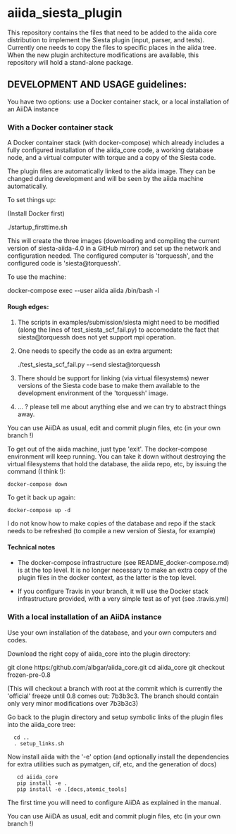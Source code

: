 # aiida_siesta_plugin

This repository contains the files that need to be added to the aiida
core distribution to implement the Siesta plugin (input, parser, and
tests).  Currently one needs to copy the files to specific places in
the aiida tree. When the new plugin architecture modifications are
available, this repository will hold a stand-alone package.

## DEVELOPMENT AND USAGE guidelines:

You have two options: use a Docker container stack, or a local installation of an
AiiDA instance

### With a Docker container stack

A Docker container stack (with docker-compose) which already
includes a fully configured installation of the aiida_core code, a
working database node, and a virtual computer with torque and a copy
of the Siesta code.

The plugin files are automatically linked to the aiida image. They can
be changed during development and will be seen by the aiida machine
automatically.

To set things up:

   (Install Docker first)

   ./startup_firsttime.sh

This will create the three images (downloading and compiling the
current version of siesta-aiida-4.0 in a GitHub mirror) and set up the
network and configuration needed. The configured computer is
'torquessh', and the configured code is 'siesta@torquessh'.

To use the machine:

   docker-compose exec --user aiida aiida /bin/bash -l

#### Rough edges:

1. The scripts in examples/submission/siesta might need to be modified
(along the lines of test_siesta_scf_fail.py) to accomodate the fact
that siesta@torquessh does not yet support mpi operation.

2. One needs to specify the code as an extra argument:

      ./test_siesta_scf_fail.py --send siesta@torquessh

3. There should be support for linking (via virtual filesystems) newer
versions of the Siesta code base to make them available to the
development environment of the 'torquessh' image.

4. ... ? please tell me about anything else and we can try to abstract
things away.

You can use AiiDA as usual, edit and commit plugin files, etc (in your own branch !)

To get out of the aiida machine, just type 'exit'. The docker-compose
environment will keep running.  You can take it down without
destroying the virtual filesystems that hold the database, the aiida
repo, etc, by issuing the command (I think !):

	docker-compose down

To get it back up again:

	docker-compose up -d

I do not know how to make copies of the database and repo if the stack
needs to be refreshed (to compile a new version of Siesta, for
example)

#### Technical notes

- The docker-compose infrastructure (see README_docker-compose.md) is at the top level. It
is no longer necessary to make an extra copy of the plugin files in the docker context,
as the latter is the top level. 

- If you configure Travis in your branch, it will use the Docker stack
infrastructure provided, with a very simple test as of yet (see
.travis.yml)

### With a local installation of an AiiDA instance

Use your own installation of the database, and your own computers and codes.

Download the right copy of aiida_core into the plugin directory:

  git clone https:/github.com/albgar/aiida_core.git
  cd aiida_core
  git checkout frozen-pre-0.8

(This will checkout a branch with root at the commit which is
currently the 'official' freeze until 0.8 comes out: 7b3b3c3. The
branch should contain only very minor modifications over 7b3b3c3)

Go back to the plugin directory and setup symbolic links of the plugin
files into the aiida_core tree:

      cd ..
      . setup_links.sh

Now install aiida with the '-e' option (and optionally install the
dependencies for extra utilities such as pymatgen, cif, etc, and the
generation of docs)

	   cd aiida_core
	   pip install -e .
	   pip install -e .[docs,atomic_tools]

The first time you will need to configure AiiDA as explained in the manual.

You can use AiiDA as usual, edit and commit plugin files, etc (in your own branch !)

